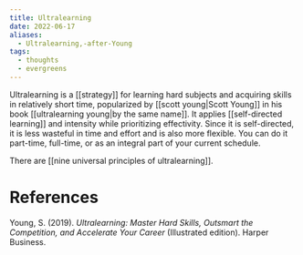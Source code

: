 ```yaml
---
title: Ultralearning
date: 2022-06-17
aliases:
  - Ultralearning,-after-Young
tags:
  - thoughts
  - evergreens
---
```

Ultralearning is a [[strategy]] for learning hard subjects and acquiring skills in relatively short time, popularized by [[scott young|Scott Young]] in his book [[ultralearning young|by the same name]]. It applies [[self-directed learning]] and intensity while prioritizing effectivity. Since it is self-directed, it is less wasteful in time and effort and is also more flexible. You can do it part-time, full-time, or as an integral part of your current schedule.

There are [[nine universal principles of ultralearning]].

# References

Young, S. (2019). _Ultralearning: Master Hard Skills, Outsmart the Competition, and Accelerate Your Career_ (Illustrated edition). Harper Business.